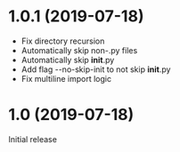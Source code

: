 # 1.0.1 (2019-07-18)

- Fix directory recursion
- Automatically skip non-.py files
- Automatically skip __init__.py
- Add flag --no-skip-init to not skip __init__.py
- Fix multiline import logic

# 1.0 (2019-07-18)

Initial release
